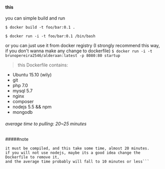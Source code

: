 #### this 
you can simple build and run

``` $ docker build -t foo/bar:0.1 . ```

``` $ docker run -i -t foo/bar:0.1 /bin/bash ```

or you can just use it from docker registry (I strongly recommend this way, if you don't wanna make any change to dockerfile)
``` $ docker run -i -t brunopereira2546/alderaan:latest -p 8080:80 startup ```

> this Dockerfile contains:
  - Ubuntu 15.10 (wily)
  - git
  - php 7.0
  - mysql 5.7
  - nginx
  - composer
  - nodejs 5.5 && npm
  - mongodb

###### average time to pulling: 20~25 minutes

#####note
```this container uses the latest version of nodejs at this time (5.5) and for that reason, 
it must be compiled, and this take some time, almost 20 minutes.
if you will not use nodejs, maybe its a good idea change the Dockerfile to remove it,
and the average time probably will fall to 10 minutes or less```
